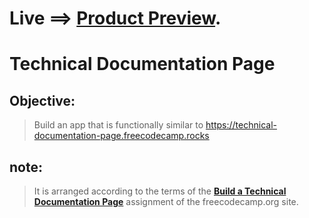 # Live ==> [Product Preview](https://stellar-conkies-63b9bf.netlify.app/).


# Technical Documentation Page
## Objective:
> Build an app that is functionally similar to https://technical-documentation-page.freecodecamp.rocks

## note:
> It is arranged according to the terms of the [**Build a Technical Documentation Page**](https://www.freecodecamp.org/learn/responsive-web-design/responsive-web-design-projects/build-a-technical-documentation-page) assignment of the freecodecamp.org site. 